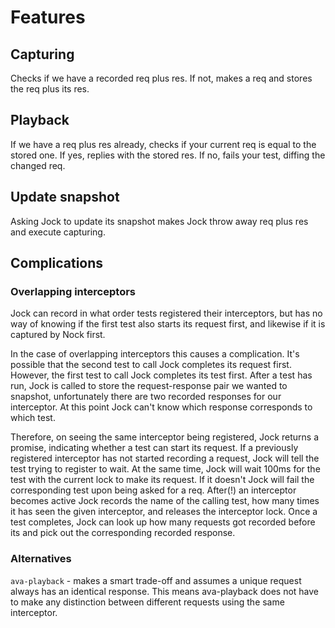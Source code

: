 # Features

## Capturing
Checks if we have a recorded req plus res. If not, makes a req and stores the req plus its res.

## Playback
If we have a req plus res already, checks if your current req is equal to the stored one. If yes, replies with the stored res. If no, fails your test, diffing the changed req.

## Update snapshot
Asking Jock to update its snapshot makes Jock throw away req plus res and execute capturing.

## Complications

### Overlapping interceptors
Jock can record in what order tests registered their interceptors, but has no way of knowing if the first test also starts its request first, and likewise if it is captured by Nock first.

In the case of overlapping interceptors this causes a complication. It's possible that the second test to call Jock completes its request first. However, the first test to call Jock completes its test first. After a test has run, Jock is called to store the request-response pair we wanted to snapshot, unfortunately there are two recorded responses for our interceptor. At this point Jock can't know which response corresponds to which test.

Therefore, on seeing the same interceptor being registered, Jock returns a promise, indicating whether a test can start its request. If a previously registered interceptor has not started recording a request, Jock will tell the test trying to register to wait. At the same time, Jock will wait 100ms for the test with the current lock to make its request. If it doesn't Jock will fail the corresponding test upon being asked for a req. After(!) an interceptor becomes active Jock records the name of the calling test, how many times it has seen the given interceptor, and releases the interceptor lock. Once a test completes, Jock can look up how many requests got recorded before its and pick out the corresponding recorded response.

### Alternatives
`ava-playback` - makes a smart trade-off and assumes a unique request always has an identical response. This means ava-playback does not have to make any distinction between different requests using the same interceptor.
